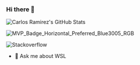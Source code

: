 ### Hi there 👋

![Carlos Ramirez's GitHub Stats](https://github-readme-stats.vercel.app/api?username=crramirez&show_icons=true&count_private=true)

![MVP_Badge_Horizontal_Preferred_Blue3005_RGB](https://github.com/user-attachments/assets/64542340-60fb-48d2-946d-324180ca67ad)

![Stackoverflow]([https://github.com/user-attachments/assets/64542340-60fb-48d2-946d-324180ca67ad](https://stackexchange.com/users/flair/2545071.png))

- 💬 Ask me about WSL

<!--
**crramirez/crramirez** is a ✨ _special_ ✨ repository because its `README.md` (this file) appears on your GitHub profile.

Here are some ideas to get you started:

- 🔭 I’m currently working on ...
- 🌱 I’m currently learning ...
- 👯 I’m looking to collaborate on ...
- 🤔 I’m looking for help with ...
- 💬 Ask me about ...
- 📫 How to reach me: ...
- 😄 Pronouns: ...
- ⚡ Fun fact: ...
-->

